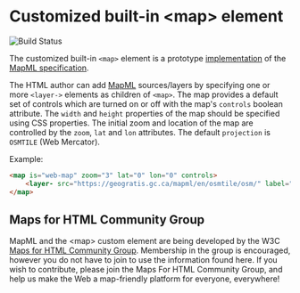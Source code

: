 
# Customized built-in &lt;map&gt; element

![Build Status](https://api.travis-ci.com/Maps4HTML/Web-Map-Custom-Element.svg?branch=master)

The customized built-in `<map>` element is a prototype [implementation](http://maps4html.github.io/Web-Map-Custom-Element/)
of the [MapML specification](https://maps4html.org/MapML/spec/).

The HTML author can add <span title="Map Markup Language">[MapML](https://maps4html.org/MapML/spec/)</span>
sources/layers by specifying one or more `<layer->` elements as children of `<map>`.
The map provides a default set of controls which are turned on or off with the map's `controls` boolean attribute.
The `width` and `height` properties of the map should be specified using CSS properties.
The initial zoom and location of the map are controlled by the `zoom`, `lat` and `lon` attributes.
The default `projection` is `OSMTILE` (Web Mercator).

Example:

```html
<map is="web-map" zoom="3" lat="0" lon="0" controls>
    <layer- src="https://geogratis.gc.ca/mapml/en/osmtile/osm/" label="OpenStreetMap" checked></layer->
</map>
```

## Maps for HTML Community Group

MapML and the &lt;map&gt; custom element are being developed by the W3C [Maps for HTML Community Group](http://www.w3.org/community/maps4html/).
Membership in the group is encouraged, however you do not have to join to use the information found here.
If you wish to contribute, please join the Maps For HTML Community Group,
and help us make the Web a map-friendly platform for everyone, everywhere!
